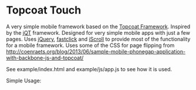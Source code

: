 Topcoat Touch
=============

A very simple mobile framework based on the [Topcoat Framework](http://topcoat.io).  Inspired by
the [jQT](http://jqtjs.com/) framework.  Designed for very simple mobile apps with just a few
pages.  Uses [jQuery](http://jquery.com), [fastclick](https://github.com/ftlabs/fastclick) and
[iScroll](https://github.com/cubiq/iscroll) to provide most of the functionality for a mobile
framework.  Uses some of the CSS for page flipping from
http://coenraets.org/blog/2013/06/sample-mobile-phonegap-application-with-backbone-js-and-topcoat/

See example/index.html and example/js/app.js to see how it is used.

Simple Usage:




